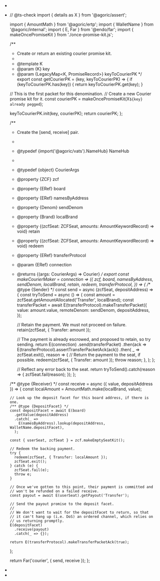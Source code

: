 -
- // @ts-check
  import { details as X } from '@agoric/assert';
  
  import { AmountMath } from '@agoric/ertp';
  import { WalletName } from '@agoric/internal';
  import { E, Far } from '@endo/far';
  import { makeOncePromiseKit } from './once-promise-kit.js';
  
  /**
   * Create or return an existing courier promise kit.
   *
   * @template K
   * @param {K} key
   * @param {LegacyMap<K, PromiseRecord<Courier>>} keyToCourierPK
   */
  export const getCourierPK = (key, keyToCourierPK) => {
  if (keyToCourierPK.has(key)) {
    return keyToCourierPK.get(key);
  }
  
  // This is the first packet for this denomination.
  // Create a new Courier promise kit for it.
  const courierPK = makeOncePromiseKit(X`${key} already pegged`);
  
  keyToCourierPK.init(key, courierPK);
  return courierPK;
  };
  
  /**
   * Create the [send, receive] pair.
   *
   * @typedef {import('@agoric/vats').NameHub} NameHub
   *
   * @typedef {object} CourierArgs
   * @property {ZCF} zcf
   * @property {ERef<BoardDepositFacet>} board
   * @property {ERef<NameHub>} namesByAddress
   * @property {Denom} sendDenom
   * @property {Brand} localBrand
   * @property {(zcfSeat: ZCFSeat, amounts: AmountKeywordRecord) => void} retain
   * @property {(zcfSeat: ZCFSeat, amounts: AmountKeywordRecord) => void} redeem
   * @property {ERef<TransferProtocol>} transferProtocol
   * @param {ERef<Connection>} connection
   * @returns {(args: CourierArgs) => Courier}
   */
  export const makeCourierMaker =
  connection =>
  ({
    zcf,
    board,
    namesByAddress,
    sendDenom,
    localBrand,
    retain,
    redeem,
    transferProtocol,
  }) => {
    /** @type {Sender} */
    const send = async (zcfSeat, depositAddress) => {
      const tryToSend = async () => {
        const amount = zcfSeat.getAmountAllocated('Transfer', localBrand);
        const transferPacket = await E(transferProtocol).makeTransferPacket({
          value: amount.value,
          remoteDenom: sendDenom,
          depositAddress,
        });
  
        // Retain the payment.  We must not proceed on failure.
        retain(zcfSeat, { Transfer: amount });
  
        // The payment is already escrowed, and proposed to retain, so try sending.
        return E(connection)
          .send(transferPacket)
          .then(ack => E(transferProtocol).assertTransferPacketAck(ack))
          .then(
            _ => zcfSeat.exit(),
            reason => {
              // Return the payment to the seat, if possible.
              redeem(zcfSeat, { Transfer: amount });
              throw reason;
            },
          );
      };
  
      // Reflect any error back to the seat.
      return tryToSend().catch(reason => {
        zcfSeat.fail(reason);
      });
    };
  
    /** @type {Receiver} */
    const receive = async ({ value, depositAddress }) => {
      const localAmount = AmountMath.make(localBrand, value);
  
      // Look up the deposit facet for this board address, if there is one.
      /** @type {DepositFacet} */
      const depositFacet = await E(board)
        .getValue(depositAddress)
        .catch(_ =>
          E(namesByAddress).lookup(depositAddress, WalletName.depositFacet),
        );
  
      const { userSeat, zcfSeat } = zcf.makeEmptySeatKit();
  
      // Redeem the backing payment.
      try {
        redeem(zcfSeat, { Transfer: localAmount });
        zcfSeat.exit();
      } catch (e) {
        zcfSeat.fail(e);
        throw e;
      }
  
      // Once we've gotten to this point, their payment is committed and
      // won't be refunded on a failed receive.
      const payout = await E(userSeat).getPayout('Transfer');
  
      // Send the payout promise to the deposit facet.
      //
      // We don't want to wait for the depositFacet to return, so that
      // it can't hang up (i.e. DoS) an ordered channel, which relies on
      // us returning promptly.
      E(depositFacet)
        .receive(payout)
        .catch(_ => {});
  
      return E(transferProtocol).makeTransferPacketAck(true);
    };
  
    return Far('courier', { send, receive });
  };
-
-